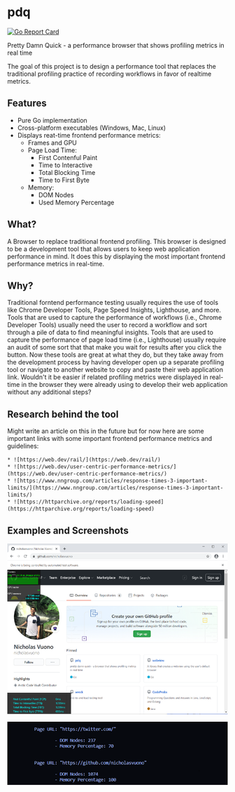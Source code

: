 # pdq
[![Go Report Card](https://goreportcard.com/report/github.com/nicholasvuono/pdq)](https://goreportcard.com/report/github.com/nicholasvuono/pdq)

Pretty Damn Quick - a performance browser that shows profiling metrics in real time

The goal of this project is to design a performance tool that replaces the traditional profiling practice of recording workflows in favor of realtime metrics.

## Features

* Pure Go implementation
* Cross-platform executables (Windows, Mac, Linux)
* Displays reat-time frontend performance metrics:
    * Frames and GPU
    * Page Load Time:
        * First Contenful Paint
        * Time to Interactive
        * Total Blocking Time
        * Time to First Byte
    * Memory:
        * DOM Nodes
        * Used Memory Percentage

## What?

A Browser to replace traditional frontend profiling. This browser is designed to be a development tool that allows users to keep web application performance in mind. It does this by displaying the most important frontend performance metrics in real-time. 

## Why?

Traditional forntend performance testing usually requires the use of tools like Chrome Developer Tools, Page Speed Insights, Lighthouse, and more. Tools that are used to capture the performance of workflows (i.e., Chrome Developer Tools) usually need the user to record a workflow and sort through a pile of data to find meaningful insights. Tools that are used to capture the performance of page load time (i.e., Lighthouse) usually require an audit of some sort that that make you wait for results after you click the button. Now these tools are great at what they do, but they take away from the development process by having developer open up a separate profiling tool or navigate to another website to copy and paste their web application link. Wouldn't it be easier if related profiling metrics were displayed in real-time in the browser they were already using to develop their web application without any additional steps?

## Research behind the tool

Might write an article on this in the future but for now here are some important links with some important frontend performance metrics and guidelines:

    * ![https://web.dev/rail/](https://web.dev/rail/)
    * ![https://web.dev/user-centric-performance-metrics/](https://web.dev/user-centric-performance-metrics/)
    * ![https://www.nngroup.com/articles/response-times-3-important-limits/](https://www.nngroup.com/articles/response-times-3-important-limits/)
    * ![https://httparchive.org/reports/loading-speed](https://httparchive.org/reports/loading-speed)

## Examples and Screenshots

![Browser Overlays](./images/overlays.png)

![Terminal Output](./images/terminal.png)



